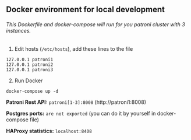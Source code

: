## Docker environment for local development

###### This Dockerfile and docker-compose will run for you patroni cluster with 3 instances.

1. Edit hosts (`/etc/hosts`), add these lines to the file

``` 
127.0.0.1 patroni1
127.0.0.1 patroni2
127.0.0.1 patroni3
```

2. Run Docker

```
docker-compose up -d
```

**Patroni Rest API:** `patroni[1-3]:8008` (http://patroni1:8008)

**Postgres ports:** `are not exported` (you can do it by yourself in docker-compose file)

**HAProxy statistics:** `localhost:8408`
